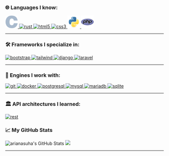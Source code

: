 <!--
**arianasuha/arianasuha** is a ✨ _special_ ✨ repository because its `README.md` (this file) appears on your GitHub profile.

Here are some ideas to get you started:

- 🔭 I’m currently working on ...
- 🌱 I’m currently learning ...
- 👯 I’m looking to collaborate on ...
- 🤔 I’m looking for help with ...
- 💬 Ask me about ...
- 📫 How to reach me: ...
- 😄 Pronouns: ...
- ⚡ Fun fact: ...
-->

<h3 align="left">🌐 Languages I know:</h3>
<p align="left">
  <a href="#" target="_blank" rel="noreferrer"> 
    <img src="https://raw.githubusercontent.com/devicons/devicon/master/icons/c/c-original.svg" alt="c" width="40" height="40"/> 
  </a> 
  <a href="https://www.rust-lang.org/" target="_blank" rel="noreferrer"> 
    <img src="https://img.icons8.com/?size=100&id=XWesbnSd4AUa&format=png&color=8E3434" alt="rust" width="40" height="40"/> 
  </a> 
  <a href="https://developer.mozilla.org/en-US/docs/Web/HTML" target="_blank" rel="noreferrer"> 
    <img src="https://cdn.jsdelivr.net/gh/devicons/devicon@latest/icons/html5/html5-original.svg" alt="html5" width="40" height="40"/> 
  </a> 
  <a href="https://developer.mozilla.org/en-US/docs/Web/CSS" target="_blank" rel="noreferrer"> 
    <img src="https://cdn.jsdelivr.net/gh/devicons/devicon@latest/icons/css3/css3-original.svg" alt="css3" width="40" height="40"/> 
  </a> 
  <a href="https://www.python.org/" target="_blank" rel="noreferrer"> 
    <img src="https://raw.githubusercontent.com/devicons/devicon/master/icons/python/python-original.svg" alt="python" width="40" height="40"/> 
  </a> 
  <a href="https://www.php.net/" target="_blank" rel="noreferrer"> 
    <img src="https://raw.githubusercontent.com/devicons/devicon/master/icons/php/php-original.svg" alt="php" width="40" height="40"/> 
  </a>
</p>

---

<h3 align="left">🛠️ Frameworks I specialize in:</h3>
<p align="left">
  <a href="https://getbootstrap.com/" target="_blank" rel="noreferrer"> 
    <img src="https://cdn.jsdelivr.net/gh/devicons/devicon@latest/icons/bootstrap/bootstrap-original.svg" alt="bootstrap" width="40" height="40"/> 
  </a> 
  <a href="https://tailwindcss.com/" target="_blank" rel="noreferrer"> 
    <img src="https://cdn.jsdelivr.net/gh/devicons/devicon@latest/icons/tailwindcss/tailwindcss-original.svg" alt="tailwind" width="40" height="40"/> 
  </a> 
  <a href="https://www.djangoproject.com/" target="_blank" rel="noreferrer"> 
    <img src="https://img.icons8.com/?size=100&id=37o3DqV429ra&format=png&color=105228" alt="django" width="40" height="40"/> 
  </a>
  <a href="https://laravel.com/" target="_blank" rel="noreferrer"> 
    <img src="https://cdn.jsdelivr.net/gh/devicons/devicon@latest/icons/laravel/laravel-original.svg" alt="laravel" width="40" height="40"/> 
  </a>
</p>

---

<h3 align="left">🚀 Engines I work with:</h3>
<p align="left"> 
  <a href="https://git-scm.com/" target="_blank" rel="noreferrer"> 
    <img src="https://cdn.jsdelivr.net/gh/devicons/devicon@latest/icons/git/git-original.svg" alt="git" width="40" height="40"/> 
  </a> 
  <a href="https://www.docker.com/" target="_blank" rel="noreferrer"> 
    <img src="https://cdn.jsdelivr.net/gh/devicons/devicon@latest/icons/docker/docker-plain.svg" alt="docker" width="40" height="40"/> 
  </a> 
  <a href="https://www.postgresql.org/" target="_blank" rel="noreferrer"> 
    <img src="https://cdn.jsdelivr.net/gh/devicons/devicon@latest/icons/postgresql/postgresql-original.svg" alt="postgresql" width="40" height="40"/> 
  </a> 
  <a href="https://www.mysql.com/" target="_blank" rel="noreferrer"> 
    <img src="https://cdn.jsdelivr.net/gh/devicons/devicon@latest/icons/mysql/mysql-original.svg" alt="mysql" width="40" height="40"/> 
  </a> 
  <a href="https://mariadb.org/" target="_blank" rel="noreferrer"> 
    <img src="https://img.icons8.com/?size=100&id=nrY6pkbRkJCi&format=png&color=000000" alt="mariadb" width="40" height="40"/> 
  </a> 
  <a href="https://www.sqlite.org/" target="_blank" rel="noreferrer"> 
    <img src="https://cdn.jsdelivr.net/gh/devicons/devicon@latest/icons/sqlite/sqlite-original.svg" alt="sqlite" width="40" height="40"/> 
  </a> 
</p>

---

<h3 align="left">🏛️ API architectures I learned:</h3>
<p align="left">
  <a href="https://www.ibm.com/docs/en/mfci/7.6.1?topic=apis-rest-api" target="_blank" rel="noreferrer"> 
    <img src="https://static.vecteezy.com/system/resources/thumbnails/002/012/097/small_2x/rest-api-symbol-representational-state-transfer-emblem-vector.jpg" alt="rest" width="85" height="40"/> 
  </a> 

### 📈 My GitHub Stats

<img src="https://github-readme-stats.vercel.app/api?username=arianasuha&show_icons=true&line_height=33&count_private=true&card_width=495" alt="arianasuha's GitHub Stats" />

<img src="https://github-readme-streak-stats.herokuapp.com/?user=arianasuha" />

---

<!--
<h3 align="left">📱 Connect with me on:</h3>
<p align="left">
  <a href="https://facebook.com" target="_blank" rel="noreferrer">
    <img src="https://raw.githubusercontent.com/devicons/devicon/master/icons/facebook/facebook-original.svg" alt="facebook" width="40" height="40"/>
  </a>
  <a href="https://instagram.com" target="_blank" rel="noreferrer">
    <img src="https://raw.githubusercontent.com/devicons/devicon/master/icons/instagram/instagram-original.svg" alt="instagram" width="40" height="40"/>
  </a>
  <a href="https://twitter.com" target="_blank" rel="noreferrer">
    <img src="https://raw.githubusercontent.com/devicons/devicon/master/icons/twitter/twitter-original.svg" alt="twitter" width="40" height="40"/>
  </a>
  <a href="https://linkedin.com" target="_blank" rel="noreferrer">
    <img src="https://raw.githubusercontent.com/devicons/devicon/master/icons/linkedin/linkedin-original.svg" alt="linkedin" width="40" height="40"/>
  </a>
</p>
-->
